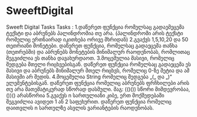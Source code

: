 # SweeftDigital
Sweeft Digital Tasks 
Tasks : 1.დაწერეთ ფუნქცია რომელსაც გადაემეცემა ტექსტი  და აბრუნებს პალინდრომია თუ არა. (პალინდრომი არის ტექსტი რომელიც ერთნაირად იკითხება ორივე მხრიდან)
        2.გვაქვს 1,5,10,20 და 50 თეთრიანი მონეტები. დაწერეთ ფუნქცია, რომელსაც გადაეცემა თანხა (თეთრებში) და აბრუნებს მონეტების მინიმალურ რაოდენობას, რომლითაც შეგვიძლია ეს               თანხა დავახურდაოთ.
        3.მოცემულია მასივი, რომელიც შედგება მთელი რიცხვებისგან. დაწერეთ ფუნქცია რომელსაც გადაეცემა ეს მასივი და აბრუნებს მინიმალურ მთელ რიცხვს, რომელიც 0-ზე მეტია და ამ               მასივში არ შედის.
        4.მოცემულია String რომელიც შედგება „(„ და „)“ ელემენტებისგან. დაწერეთ ფუნქცია რომელიც აბრუნებს ფრჩხილები არის თუ არა მათემატიკურად სწორად დასმული.
          მაგ: (()()) სწორი მიმდევრობაა,  ())() არასწორია
        5.გვაქვს n სართულიანი კიბე, ერთ მოქმედებაში შეგვიძლია ავიდეთ 1 ან 2 საფეხურით. დაწერეთ ფუნქცია რომელიც დაითვლის n სართულზე ასვლის ვარიანტების რაოდენობას.
